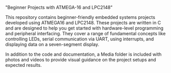 "Beginner Projects with ATMEGA-16 and LPC2148" 

This repository contains beginner-friendly embedded systems projects developed using ATMEGA16 and LPC2148. These projects are written in C and are designed to help you get started with hardware-level programming and peripheral interfacing. They cover a range of fundamental concepts like controlling LEDs, serial communication via UART, using interrupts, and displaying data on a seven-segment display.

In addition to the code and documentation, a Media folder is included with photos and videos to provide visual guidance on the project setups and expected results.
